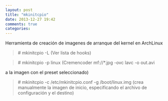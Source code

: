 ```yaml
---
layout: post
title: "mkinitcpio"
date: 2013-12-27 19:42
comments: true
categories: 
---
```

Herramienta de creación de imagenes de arranque del kernel en ArchLinux

>\# mkinitcpio -L (Ver lista de hooks)

>\# mkinitcpio -p linux (Cremencoder mf://*.jpg -ovc lavc -o out.avi

a la imagen con el preset seleccionado)

>\# mkinitcpio -c /etc/mkinitcpio.conf -g /boot/linux.img (crea manualmente la imagen de inicio, especificando el archivo de configuración y el destino)

